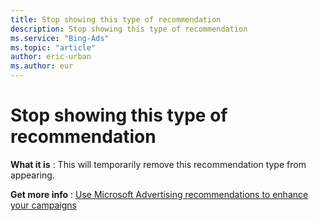 ```yaml
---
title: Stop showing this type of recommendation
description: Stop showing this type of recommendation
ms.service: "Bing-Ads"
ms.topic: "article"
author: eric-urban
ms.author: eur
---
```


# Stop showing this type of recommendation

**What it is** : This will temporarily remove this recommendation type from appearing.

**Get more info** : [Use Microsoft Advertising recommendations to enhance your campaigns](../hlp_BA_CONC_Recommendations.md)


